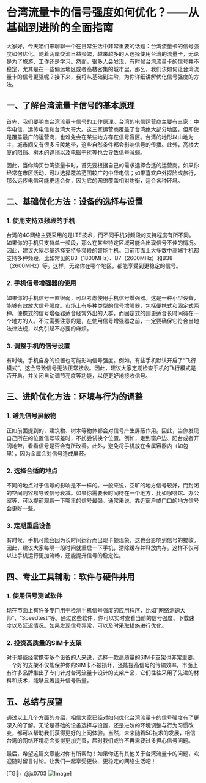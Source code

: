 # 台湾流量卡的信号强度如何优化？——从基础到进阶的全面指南

大家好，今天咱们来聊聊一个在日常生活中非常重要的话题：台湾流量卡的信号强度如何优化。随着两岸交流日益频繁，越来越多的人选择使用台湾的流量卡，无论是为了旅游、工作还是学习。然而，很多人会发现，有时候台湾流量卡的信号并不稳定，尤其是在一些偏远地区或者高楼密集的城市里。那么，我们该如何让台湾流量卡的信号更强呢？接下来，我将从基础到进阶，为你详细讲解优化信号强度的方法。

## 一、了解台湾流量卡信号的基本原理

首先，我们要明白台湾流量卡信号的工作原理。台湾的电信运营商主要有三家：中华电信、远传电信和台湾大哥大。这三家运营商覆盖了台湾绝大部分地区，但即使是覆盖最广的运营商，也难免会在某些地方存在信号盲区。台湾的地形以山地为主，城市间又有很多丘陵地带，这些自然条件都会影响信号的传播。此外，高楼大厦的阻挡、树木的遮挡以及电磁干扰等也会导致信号减弱。

因此，当你购买台湾流量卡时，首先要根据自己的需求选择合适的运营商。如果你经常在市区活动，可以选择覆盖范围较广的中华电信；如果喜欢户外探险或旅行，那么远传电信可能更适合你，因为它的网络覆盖相对均衡，适合各种环境。

## 二、基础优化方法：设备的选择与设置

### 1. 使用支持双频段的手机

台湾的4G网络主要采用的是LTE技术，而不同手机对频段的支持程度有所不同。如果你的手机只支持单一频段，那么在某些特定区域可能会出现信号不佳的情况。因此，建议大家尽量选择支持多频段的智能手机。目前市面上大多数中高端手机都支持多种频段，比如常见的B3（1800MHz）、B7（2600MHz）和B38（2600MHz）等。这样，无论你在哪个地区，都能享受到更稳定的信号。

### 2. 手机信号增强器的使用

如果你的手机信号一直很弱，可以考虑使用手机信号增强器。这是一种小型设备，能够有效放大信号强度。市场上有多种类型的信号增强器，包括便携式和固定式两种。便携式的信号增强器适合经常外出的人群，而固定式的则更适合长时间待在一个地方的人。不过需要注意的是，在使用信号增强器之前，一定要确保它符合当地法律法规，以免引起不必要的麻烦。

### 3. 调整手机的信号设置

有时候，手机自身的设置也可能影响信号强度。例如，有些手机默认开启了“飞行模式”，这会导致信号无法正常接收。因此，建议大家定期检查手机的飞行模式是否开启，并关闭自动调节亮度等功能，以便更好地接收信号。

## 三、进阶优化方法：环境与行为的调整

### 1. 避免信号屏蔽物

正如前面提到的，建筑物、树木等物体都会对信号产生屏蔽作用。因此，当你发现自己所在的位置信号较差时，不妨尝试换个位置。例如，走到窗户边、阳台或者开阔地带，看看信号是否会有所改善。此外，避免将手机放在金属容器内（如包里），因为金属会对信号造成屏蔽。

### 2. 选择合适的地点

不同的地点对于信号的影响是不一样的。一般来说，空旷的地方信号较好，而封闭的空间则容易导致信号衰减。如果你需要长时间待在一个地方，比如咖啡馆、办公室等，可以提前观察一下哪里的信号最强。通常来说，靠近窗户或门口的地方信号会更好一些。

### 3. 定期重启设备

有时候，手机可能会因为长时间运行而出现卡顿现象，这也会影响到信号的接收。因此，建议大家每隔一段时间就重启一下手机，清除缓存并释放内存。这样不仅可以让手机运行更加流畅，还能提升信号的稳定性。

## 四、专业工具辅助：软件与硬件并用

### 1. 使用信号测试软件

现在市面上有许多专门用于检测手机信号强度的应用程序，比如“网络测速大师”、“Speedtest”等。通过这些软件，你可以实时查看当前的信号强度、下载速度以及延迟情况。如果发现信号异常，可以及时采取措施进行优化。

### 2. 投资高质量的SIM卡支架

对于那些经常携带多个设备的人来说，选择一款高质量的SIM卡支架也非常重要。一个好的支架不仅能保护你的SIM卡不被损坏，还能提高信号的传输效率。市面上有许多品牌推出了专门针对台湾流量卡设计的支架产品，它们往往采用了先进的材料和技术，能够显著提升信号质量。

## 五、总结与展望

通过以上几个方面的介绍，相信大家已经对如何优化台湾流量卡的信号强度有了更深入的了解。无论是基础的设备选择与设置，还是进阶的环境调整与行为习惯改变，都可以帮助我们获得更好的上网体验。当然，未来随着5G技术的发展，相信台湾的网络环境将会变得更加完善，届时我们或许不再需要过多担心信号问题。

最后，希望这篇文章能对你有所帮助！如果你还有其他关于台湾流量卡的问题，欢迎随时留言讨论。让我们一起享受更快、更稳定的网络生活吧！

[TG💪+ @jx0703 ![Image](https://github.com/user-attachments/assets/dbca1d08-cadb-493c-b0ec-ad6f7a83f270)]